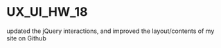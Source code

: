 # UX_UI_HW_18
updated the jQuery interactions, and improved the layout/contents of my site on Github
